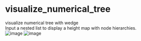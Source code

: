 # visualize_numerical_tree
visualize numerical tree with wedge <br>
Input a nested list to display a height map with node hierarchies. <br>
![image](https://github.com/nitpicker55555/visualize_numerical_tree/assets/91596298/e5a5f154-1373-43b1-911b-182ab0eb7375)
![image](https://github.com/nitpicker55555/visualize_numerical_tree/assets/91596298/abf6b05c-d858-4f24-822f-3ae6c732085e)
